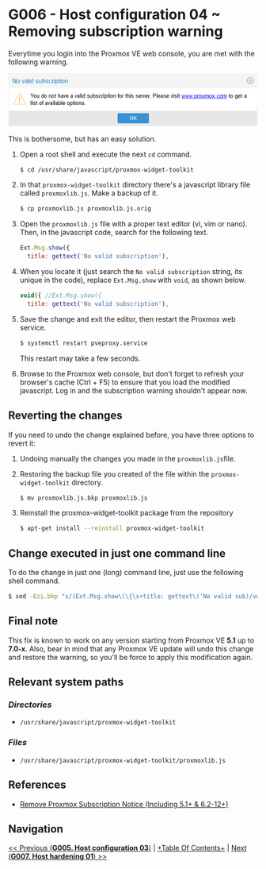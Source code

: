 # G006 - Host configuration 04 ~ Removing subscription warning

Everytime you login into the Proxmox VE web console, you are met with the following warning.

![Proxmox VE subscription warning](images/g006/proxmox_ve_subscription_warning.png "Proxmox VE subscription warning")

This is bothersome, but has an easy solution.

1. Open a root shell and execute the next `cd` command.

    ~~~bash
    $ cd /usr/share/javascript/proxmox-widget-toolkit
    ~~~

2. In that `proxmox-widget-toolkit` directory there's a javascript library file called `proxmoxlib.js`. Make a backup of it.

    ~~~bash
    $ cp proxmoxlib.js proxmoxlib.js.orig
    ~~~

3. Open the `proxmoxlib.js` file with a proper text editor (vi, vim or nano). Then, in the javascript code, search for the following text.

    ~~~js
    Ext.Msg.show({
      title: gettext('No valid subscription'),
    ~~~

4. When you locate it (just search the `No valid subscription` string, its unique in the code), replace `Ext.Msg.show` with `void`, as shown below.

    ~~~js
    void({ //Ext.Msg.show({
      title: gettext('No valid subscription'),
    ~~~

5. Save the change and exit the editor, then restart the Proxmox web service.

    ~~~bash
    $ systemctl restart pveproxy.service
    ~~~

    This restart may take a few seconds.

6. Browse to the Proxmox web console, but don't forget to refresh your browser's cache (Ctrl + F5) to ensure that you load the modified javascript. Log in and the subscription warning shouldn't appear now.

## Reverting the changes

If you need to undo the change explained before, you have three options to revert it:

1. Undoing manually the changes you made in the `proxmoxlib.js`file.
2. Restoring the backup file you created of the file within the `proxmox-widget-toolkit` directory.

    ~~~bash
    $ mv proxmoxlib.js.bkp proxmoxlib.js
    ~~~

3. Reinstall the proxmox-widget-toolkit package from the repository

    ~~~bash
    $ apt-get install --reinstall proxmox-widget-toolkit
    ~~~

## Change executed in just one command line

To do the change in just one (long) command line, just use the following shell command.

~~~bash
$ sed -Ezi.bkp "s/(Ext.Msg.show\(\{\s+title: gettext\('No valid sub)/void\(\{ \/\/\1/g" /usr/share/javascript/proxmox-widget-toolkit/proxmoxlib.js && systemctl restart pveproxy.service
~~~

## Final note

This fix is known to work on any version starting from Proxmox VE **5.1** up to **7.0-x**. Also, bear in mind that any Proxmox VE update will undo this change and restore the warning, so you'll be force to apply this modification again.

## Relevant system paths

### _Directories_

- `/usr/share/javascript/proxmox-widget-toolkit`

### _Files_

- `/usr/share/javascript/proxmox-widget-toolkit/proxmoxlib.js`

## References

- [Remove Proxmox Subscription Notice (Including 5.1+ & 6.2-12+)](https://johnscs.com/remove-proxmox51-subscription-notice/)

## Navigation

[<< Previous (**G005. Host configuration 03**)](G005%20-%20Host%20configuration%2003%20~%20LVM%20storage.md) | [+Table Of Contents+](G000%20-%20Table%20Of%20Contents.md) | [Next (**G007. Host hardening 01**) >>](G007%20-%20Host%20hardening%2001%20~%20TFA%20authentication.md)
